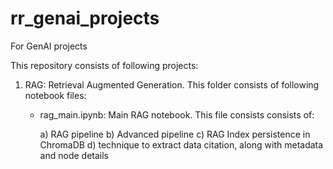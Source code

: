 # rr_genai_projects
For GenAI projects

This repository consists of following projects:

1. RAG: Retrieval Augmented Generation.  This folder consists of following notebook files:

   * rag_main.ipynb: Main RAG notebook.  This file consists consists of:

      a) RAG pipeline
      b) Advanced pipeline
      c) RAG Index persistence in ChromaDB
      d) technique to extract data citation, along with metadata and node details

   
